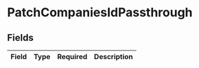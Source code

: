 # PatchCompaniesIdPassthrough


## Fields

| Field       | Type        | Required    | Description |
| ----------- | ----------- | ----------- | ----------- |